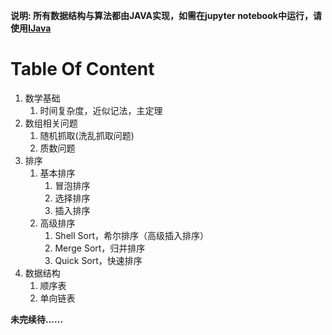 **说明: 所有数据结构与算法都由JAVA实现，如需在jupyter notebook中运行，请使用[IJava](https://github.com/SpencerPark/IJava)** 

# Table Of Content

1. 数学基础
   1. 时间复杂度，近似记法，主定理
2. 数组相关问题
   1. 随机抓取(洗乱抓取问题)
   2. 质数问题
3. 排序
   1. 基本排序
      1. 冒泡排序
      2. 选择排序
      3. 插入排序
   2. 高级排序
      1. Shell Sort，希尔排序（高级插入排序）
      2. Merge Sort，归并排序
      3. Quick Sort，快速排序
4. 数据结构
   1. 顺序表
   2. 单向链表

**未完续待......**
